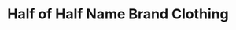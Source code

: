 ---
title: "Half of Half Name Brand Clothing"
url: /mesquite/half-of-half-name-brand-clothing/
shop: Kleidung
---